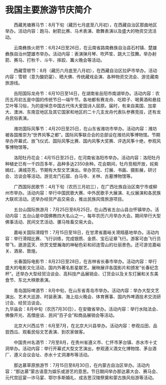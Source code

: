 # 我国主要旅游节庆简介  

&emsp;&emsp;西藏羌塘赛马节：8月下旬（藏历七月底至八月初），在西藏自治区那曲地区举办。活动内容：跑马、射箭比赛、马术表演、歌舞表演以及盛大的物资交流活动。  

&emsp;&emsp;云南彝族火把节：6月24日至26日，在云南省路南彝族自治县石村镇、楚雄彝族自治州楚雄市举办。活动内容：表演弹月琴、吹芦笙、跳大三弦舞。举办射箭、赛马、打秋千、斗牛、摔跤、篝火晚会等活动。  

&emsp;&emsp;西藏雪顿节：8月（藏历六月底至八月初），在西藏自治区拉萨市举办。活动内容：雪顿（意为酸奶宴）、晒大佛、传统藏戏会演、各种物资交流会、游览藏南旅游线。  

&emsp;&emsp;岳阳国际龙舟节：6月10日至14日，在湖南省岳阳市南湖举办。活动内容：农历五月初五是中国的传统节日—端午节。各地都有赛龙舟、吃粽子、喝黄酒和悬挂艾叶等习俗，为的是悼念中国古代伟大爱国诗人屈原。届时，有来自美国、加拿大、澳洲、东南亚地区及其它国家和地区的二十几支龙舟代表队参赛竞技，还有龙舟民俗表演。  

&emsp;&emsp;潍坊国际风筝节：4月20日至25日，在山东省潍坊市举办。活动内容：潍坊被各国推崇为“世界风筝之都”。国际风筝联合会的总部设在潍坊风筝博物馆。节期举办开幕式、放飞仪式、国际风筝比赛、国内风筝大奖赛、评选风筝十绝，参观风筝博物馆等。  

&emsp;&emsp;洛阳牡丹花会：4月15日至25日，在河南省洛阳市举办。活动内容：洛阳牡丹种植史已有一千四百多年，品种多达2350余种。花会期间，牡丹竞相开放，姹紫嫣红，满城芬芳。节期有大型文艺演出。举办赏花、灯展、书画、摄影展，研讨会、洽谈会等活动。游览龙门石窟、白马寺、关林、古墓博物馆等。  

&emsp;&emsp;广西国际民歌节：4月下旬（农历三月初三），在广西壮族自治区南宁市或柳州市举办。活动内容：举行中国民歌大赛、中外民歌手大展演、礼仪展演和各民族大联欢活动。还举办经贸产品交易会，推出民族风情旅游项目。  

&emsp;&emsp;五台山国际旅游月：7月25日至8月25日，在山西省五台山县台怀镇举办。活动内容：五台山是中国佛教四大名山之一，每年农历六月举办大会。期间举行大型佛事活动、民间文艺活动、骡马牲畜交易大会。  

&emsp;&emsp;嘉峪关国际滑翔节：7月15日至18日，在甘肃省嘉峪关滑翔基地举办。活动内容：举行滑翔比赛、飞行训练，完成银质、金质、宝石证章飞行。游客可由飞行员带飞，遨游蓝天、欣赏戈壁瀚海的神秘色彩和祁连雪山的壮丽景色。还可游览嘉峪关、酒泉、敦煌。  

&emsp;&emsp;长春国际电影节：8月23日至28日，在吉林省长春市举办。活动内容：举行盛大的电影文化活动，国内外著名影星献艺。展映展评各国影片和颁发“长春纪念杯”。还举办大型经贸洽谈会、高科技产品展销会、订货会以及关东灯展和关东美食节、东北大秧歌表演。  

&emsp;&emsp;青岛国际啤酒节：8月中旬，在山东省青岛市举办。活动内容：举办大型文艺演出、艺术大巡游、时装表演、海上焰火晚会、体育赛事、国内外啤酒技术交流研讨会、经贸洽谈会。  
九华庙会：8月中旬（农历7月30日），在安徽省举办。活动内容：举行水陆法会、佛像开光、高僧座谈、民间“百子会”和商品展销会等活动。  

&emsp;&emsp;北京大兴西瓜节：6月至7月，在北京大兴县举办。活动内容：参观瓜田、品尝西瓜、观看民俗文艺表演、到农家做客。  

&emsp;&emsp;中国贵州名酒节：7月至8月，在贵州省遵义市、仁怀市茅台镇、赤水市十丈洞举办。活动内容：举行开幕式大型文艺演出，参观遵义酒文化博物馆、茅台酒厂、遵义会议会址、赤水十丈洞瀑布等活动。  

&emsp;&emsp;那达慕草原旅游节：7月15日至8月30日，在内蒙古自治区举办。活动内容：“那达慕”蒙古语意为娱乐或游艺的意思。节日期间举办那达慕大会、赛马会、元代宫廷宴—诈马宴、鄂尔多斯婚礼、成吉思汉陵祭奠和蒙古族风俗游等活动。  
<!-- Last processed: 2025-07-22 03:44:31 -->
